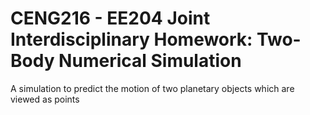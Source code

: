 # CENG216 - EE204 Joint Interdisciplinary Homework: Two-Body Numerical Simulation

A simulation to predict the motion of two planetary objects which are viewed as points
